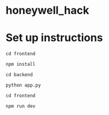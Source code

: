 # honeywell_hack


# Set up instructions 

`cd frontend`


`npm install`



`cd backend`

`python app.py`

`cd frontend`

`npm run dev`

